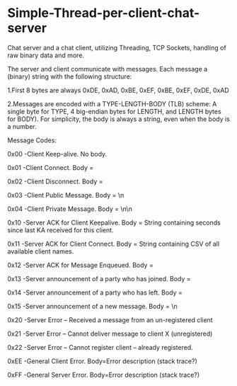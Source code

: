 # Simple-Thread-per-client-chat-server

Chat server and a chat client, utilizing Threading, TCP Sockets, handling of raw binary data and more.

The server and client communicate with messages. Each message a (binary) string with the following structure:   

1.First 8 bytes are always 0xDE, 0xAD, 0xBE, 0xEF, 0xBE, 0xEF, 0xDE, 0xAD  

2.Messages are encoded with a TYPE-LENGTH-BODY (TLB) scheme: A single byte for TYPE, 4 big-endian bytes for LENGTH, and LENGTH bytes for BODY). For simplicity, the body is always a string, even when the body is a number.  


Message Codes:

0x00 -Client Keep-alive. No body. 

0x01 -Client Connect. Body = <name of client> 
  
0x02 -Client Disconnect. Body = <name of client> 
  
0x03 -Client Public Message. Body = <message GUID>\n<message> 
  
0x04 -Client Private Message. Body = <message GUID>\n<target client>\n<message> 
  
0x10 -Server ACK for Client Keepalive. Body = String containing seconds since last KA received for this client.

0x11 -Server ACK for Client Connect. Body = String containing CSV of all available client names. 

0x12 -Server ACK for Message Enqueued. Body = <message GUID> 
  
0x13 -Server announcement of a party who has joined. Body = <client name> 
  
0x14 -Server announcement of a party who has left. Body = <client name> 
  
0x15 -Server announcement of a new message. Body = <sending client>\n<message> 
  
0x20 -Server Error – Received a message from an un-registered client 

0x21 -Server Error – Cannot deliver message to client X (unregistered) 

0x22 -Server Error – Cannot register client – already registered. 

0xEE -General Client Error. Body=Error description (stack trace?) 

0xFF -General Server Error. Body=Error description (stack trace?) 


  

 

 

 
